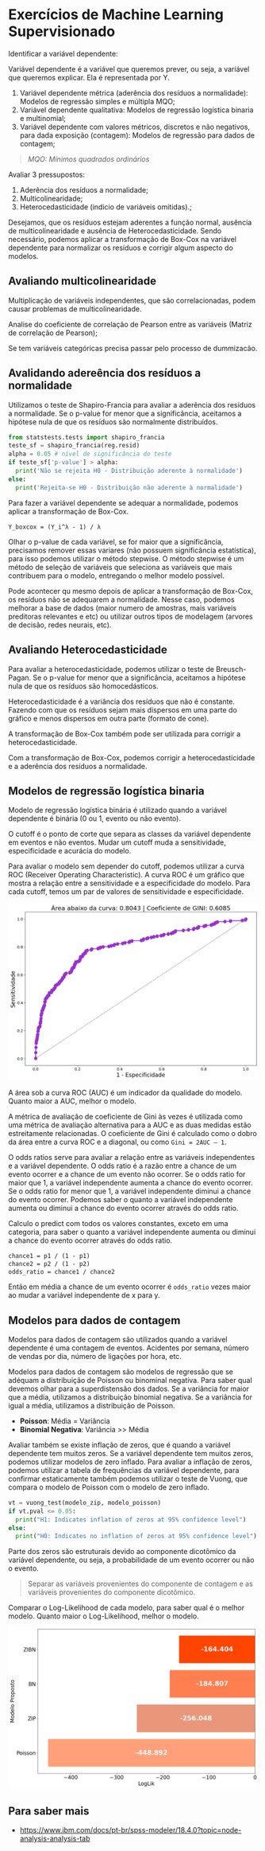 # Exercícios de Machine Learning Supervisionado

Identificar a variável dependente:

Variável dependente é a variável que queremos prever, ou seja, a variável que queremos explicar. Ela é representada por Y.

1. Variável dependente métrica (aderência dos resíduos a normalidade): Modelos de regressão simples e múltipla MQO;
2. Variável dependente qualitativa: Modelos de regressão logística binaria e multinomial;
3. Variável dependente com valores métricos, discretos e não negativos, para dada exposição (contagem): Modelos de regressão para dados de contagem;

> *MQO: Mínimos quadrados ordinários*

Avaliar 3 pressupostos:

1. Aderência dos resíduos a normalidade;
2. Multicolinearidade;
3. Heterocedasticidade (indicio de variáveis omitidas).;

Desejamos, que os resíduos estejam aderentes a função normal, ausência de multicolinearidade e ausência de Heterocedasticidade. Sendo necessário, podemos aplicar a transformação de Box-Cox na variável dependente para normalizar os resíduos e corrigir algum aspecto do modelos.

## Avaliando multicolinearidade

Multiplicação de variáveis independentes, que são correlacionadas, podem causar problemas de multicolinearidade.

Analise do coeficiente de correlação de Pearson entre as variáveis (Matriz de correlação de Pearson);

Se tem variáveis categóricas precisa passar pelo processo de dummizacão.

## Avalidando adereência dos resíduos a normalidade

Utilizamos o teste de Shapiro-Francia para avaliar a aderência dos resíduos a normalidade. Se o p-value for menor que a significância, aceitamos a hipótese nula de que os resíduos são normalmente distribuídos.

```python
from statstests.tests import shapiro_francia
teste_sf = shapiro_francia(reg.resid)
alpha = 0.05 # nível de significância do teste
if teste_sf['p-value'] > alpha:
  print('Não se rejeita H0 - Distribuição aderente à normalidade')
else:
  print('Rejeita-se H0 - Distribuição não aderente à normalidade')
```

Para fazer a variável dependente se adequar a normalidade, podemos aplicar a transformação de Box-Cox.

```plaintext
Y_boxcox = (Y_i^λ - 1) / λ
```

Olhar o p-value de cada variável, se for maior que a significância, precisamos remover essas variares (não possuem significância estatística), para isso podemos utilizar o método stepwise. O método stepwise é um método de seleção de variáveis que seleciona as variáveis que mais contribuem para o modelo, entregando o melhor modelo possível.

Pode acontecer qu mesmo depois de aplicar a transformação de Box-Cox, os resíduos não se adequarem a normalidade. Nesse caso, podemos melhorar a base de dados (maior numero de amostras, mais variáveis preditoras relevantes e etc) ou utilizar outros tipos de modelagem (arvores de decisão, redes neurais, etc).

## Avaliando Heterocedasticidade

Para avaliar a heterocedasticidade, podemos utilizar o teste de Breusch-Pagan. Se o p-value for menor que a significância, aceitamos a hipótese nula de que os resíduos são homocedásticos.

Heterocedasticidade é a variância dos resíduos que não é constante. Fazendo com que os resíduos sejam mais dispersos em uma parte do gráfico e menos dispersos em outra parte (formato de cone).

A transformação de Box-Cox também pode ser utilizada para corrigir a heterocedasticidade.

Com a transformação de Box-Cox, podemos corrigir a heterocedasticidade e a aderência dos resíduos a normalidade.

## Modelos de regressão logística binaria

Modelo de regressão logística binária é utilizado quando a variável dependente é binária (0 ou 1, evento ou não evento).

O cutoff é o ponto de corte que separa as classes da variável dependente em eventos e não eventos.
Mudar um cutoff muda a sensitividade, especificidade e acurácia do modelo.

Para avaliar o modelo sem depender do cutoff, podemos utilizar a curva ROC (Receiver Operating Characteristic). A curva ROC é um gráfico que mostra a relação entre a sensitividade e a especificidade do modelo.
Para cada cutoff, temos um par de valores de sensitividade e especificidade. 

![Curva ROC](images/roc.png)

A área sob a curva ROC (AUC) é um indicador da qualidade do modelo. Quanto maior a AUC, melhor o modelo.

A métrica de avaliação de coeficiente de Gini às vezes é utilizada como uma métrica de avaliação alternativa para a AUC e as duas medidas estão estreitamente relacionadas.
O coeficiente de Gini é calculado como o dobro da área entre a curva ROC e a diagonal, ou como `Gini = 2AUC – 1`.

O odds ratios serve para avaliar a relação entre as variáveis independentes e a variável dependente. O odds ratio é a razão entre a chance de um evento ocorrer e a chance de um evento não ocorrer. Se o odds ratio for maior que 1, a variável independente aumenta a chance do evento ocorrer. Se o odds ratio for menor que 1, a variável independente diminui a chance do evento ocorrer. Podemos saber o quanto a variável independente aumenta ou diminui a chance do evento ocorrer através do odds ratio.

Calculo o predict com todos os valores constantes, exceto em uma categoria, para saber o quanto a variável independente aumenta ou diminui a chance do evento ocorrer através do odds ratio.

```plaintext
chance1 = p1 / (1 - p1)
chance2 = p2 / (1 - p2)
odds_ratio = chance1 / chance2
```

Então em média a chance de um evento ocorrer é `odds_ratio` vezes maior ao mudar a variável independente de x para y.

## Modelos para dados de contagem

Modelos para dados de contagem são utilizados quando a variável dependente é uma contagem de eventos. Acidentes por semana, número de vendas por dia, número de ligações por hora, etc.

Modelos para dados de contagem são modelos de regressão que se adéquam a distribuição de Poisson ou binominal negativa. Para saber qual devemos olhar para a superdistensão dos dados. Se a variância for maior que a média, utilizamos a distribuição binomial negativa. Se a variância for igual a média, utilizamos a distribuição de Poisson.

- **Poisson**: Média = Variância
- **Binomial Negativa**: Variância >> Média

Avaliar também se existe inflação de zeros, que é quando a variável dependente tem muitos zeros. Se a variável dependente tem muitos zeros, podemos utilizar modelos de zero inflado. Para avaliar a inflação de zeros, podemos utilizar a tabela de frequências da variável dependente, para confirmar estaticamente também podemos utilizar o teste de Vuong, que compara o modelo de Poisson com o modelo de zero inflado.

```python
vt = vuong_test(modelo_zip, modelo_poisson)
if vt.pval <= 0.05:
  print("H1: Indicates inflation of zeros at 95% confidence level")
else:
  print("H0: Indicates no inflation of zeros at 95% confidence level")
```

Parte dos zeros são estruturais devido ao componente dicotômico da variável dependente, ou seja, a probabilidade de um evento ocorrer ou não o evento.

> Separar as variáveis provenientes do componente de contagem e as variáveis provenientes do componente dicotômico.

Comparar o Log-Likelihood de cada modelo, para saber qual é o melhor modelo. Quanto maior o Log-Likelihood, melhor o modelo.

![Log-Likelihood](images/loglik.png)

## Para saber mais

- https://www.ibm.com/docs/pt-br/spss-modeler/18.4.0?topic=node-analysis-analysis-tab
